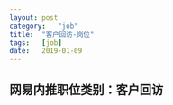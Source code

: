 ```yaml
---
layout:	post
category:	"job"
title:	"客户回访-岗位"
tags:	[job]
date:	2019-01-09
---
```

## 网易内推职位类别：客户回访
